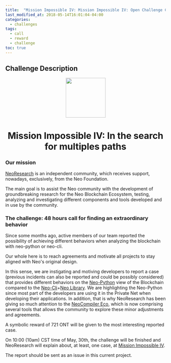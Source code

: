 ```yaml
---
title:  "Mission Impossible IV: Mission Impossible IV: Open Challenge Call"
last_modified_at: 2018-05-14T16:01:04-04:00
categories:
  - challenges
tags:
  - call
  - reward
  - challenge
toc: true
---
```

## Challenge Description

<p align="center">
    <img
      src="/assets/images/logo/pionner-logo/NeoResearch-Logo.png"
      width="125px;">
</p>

<h1 align="center">Mission Impossible IV: In the search for multiples paths</h1>

### Our mission

[NeoResearch](http://neoresearch.io) is an independent community, which receives support, nowadays, exclusively, from the Neo Foundation.

The main goal is to assist the Neo community with the development of groundbreaking research for the Neo Blockchain Ecosystem, testing, analyzing and investigating different components and tools developed and in use by the community.

### The challenge:  48 hours call for finding an extraordinary behavior

Since some months ago, active members of our team reported the possibility of achieving different behaviors when analyzing the blockchain with neo-python or neo-cli.

Our whole here is to reach agreements and motivate all projects to stay aligned with Neo's original design.

In this sense, we are instigating and motiving developers to report a case (previous incidents can also be reported and could be possibly considered) that provides different behaviors on the [Neo-Python](https://github.com/CityOfZion/neo-python/) view of the Blockchain compared to the [Neo-Cli](https://github.com/neo-project/neo-cli)+[Neo Library](https://github.com/neo-project/neo).
We are highlighting the Neo-Python since most part of the developers are using it in the Private Net when developing their applications.
In addition, that is why NeoResearch has been giving so much attention to the [NeoCompiler Eco](https://github.com/NeoResearch/neocompiler-eco), which is now comprising several tools that allows the community to explore these minor adjustments and agreements.


A symbolic reward of 721 ONT will be given to the most interesting reported case.

On 10:00 (10am) CST time of May, 30th, the challenge will be finished and NeoResearch will explain about, at least, one case, at [Mission Impossible IV](https://medium.com/link-to-be-announced).

The report should be sent as an issue in this current project.
